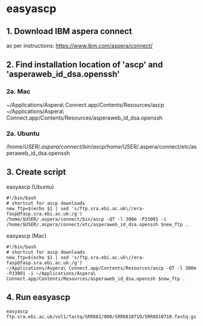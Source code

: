 # easyascp

## 1. Download IBM aspera connect
as per instructions: https://www.ibm.com/aspera/connect/
## 2. Find installation location of 'ascp' and 'asperaweb_id_dsa.openssh'
### 2a. Mac
~/Applications/Aspera\ Connect.app/Contents/Resources/ascp
~/Applications/Aspera\ Connect.app/Contents/Resources/asperaweb_id_dsa.openssh

### 2a. Ubuntu
 /home/$USER/.aspera/connect/bin/ascp
 /home/$USER/.aspera/connect/etc/asperaweb_id_dsa.openssh

## 3. Create script
easyascp (Ubuntu)
```
#!/bin/bash
# shortcut for ascp downloads
new_ftp=$(echo $1 | sed 's/ftp.sra.ebi.ac.uk\//era-fasp@fasp.sra.ebi.ac.uk:/g')
/home/$USER/.aspera/connect/bin/ascp -QT -l 300m -P33001 -i /home/$USER/.aspera/connect/etc/asperaweb_id_dsa.openssh $new_ftp .
```
easyascp (Mac)
```
#!/bin/bash
# shortcut for ascp downloads
new_ftp=$(echo $1 | sed 's/ftp.sra.ebi.ac.uk\//era-fasp@fasp.sra.ebi.ac.uk:/g')
~/Applications/Aspera\ Connect.app/Contents/Resources/ascp -QT -l 300m -P33001 -i ~/Applications/Aspera\ Connect.app/Contents/Resources/asperaweb_id_dsa.openssh $new_ftp .
```
## 4. Run easyascp
`easyascp ftp.sra.ebi.ac.uk/vol1/fastq/SRR881/000/SRR8810710/SRR8810710.fastq.gz`

